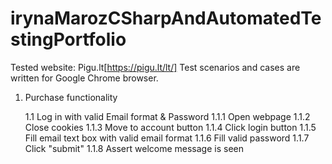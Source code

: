 # irynaMarozCSharpAndAutomatedTestingPortfolio

Tested website: Pigu.lt[https://pigu.lt/lt/]
Test scenarios and cases are written for Google Chrome browser.
1. Purchase functionality

	1.1 Log in with valid Email format & Password
        1.1.1 Open webpage
        1.1.2 Close cookies
        1.1.3 Move to account button
        1.1.4 Click login button
        1.1.5 Fill email text box with valid email format
        1.1.6 Fill valid password
        1.1.7 Click "submit"
        1.1.8 Assert welcome message is seen

